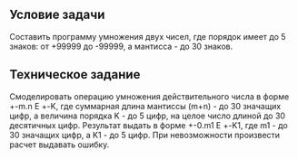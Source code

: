 ## Условие задачи

Составить программу умножения двух чисел, где порядок имеет до 5 знаков: от +99999 до -99999, а мантисса - до 30 знаков.

## Техническое задание

Смоделировать операцию умножения действительного числа в форме   +-m.n Е +-K, где суммарная длина мантиссы (m+n) - до 30 значащих цифр, а величина порядка K - до 5 цифр, на целое число длиной до 30 десятичных цифр. Результат выдать в форме    +-0.m1 Е +-K1, где m1 - до 30 значащих цифр, а K1 - до 5 цифр. При невозможности произвести расчет выдавать ошибку. 
